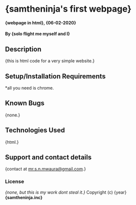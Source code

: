 # {samtheninja's first webpage}
#### {webpage in html}, {06-02-2020}
#### By **{solo flight me myself and I}**
## Description
{this is html code for a very simple website.}
## Setup/Installation Requirements
*all you need is chrome.
## Known Bugs
{none.}
## Technologies Used
{html.}
## Support and contact details
{contact at mr.s.n.mwaura@gmail.com.}
### License
*{none, but this is my work dont steal it.}*
Copyright (c) {year} **{samtheninja.inc}**